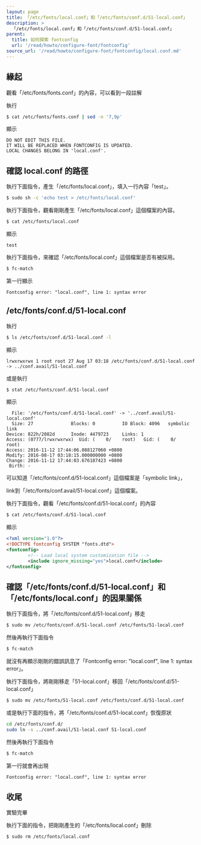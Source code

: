 ```yaml
---
layout: page
title: 「/etc/fonts/local.conf」和「/etc/fonts/conf.d/51-local.conf」
description: >
  「/etc/fonts/local.conf」和「/etc/fonts/conf.d/51-local.conf」
parent:
  title: 如何探索 fontconfig
  url: '/read/howto/configure-font/fontconfig'
source_url: '/read/howto/configure-font/fontconfig/local.conf.md'
---
```



## 緣起

觀看「/etc/fonts/fonts.conf」的內容，可以看到一段註解

執行

``` sh
$ cat /etc/fonts/fonts.conf | sed -n '7,9p'
```

顯示

```
DO NOT EDIT THIS FILE.
IT WILL BE REPLACED WHEN FONTCONFIG IS UPDATED.
LOCAL CHANGES BELONG IN 'local.conf'.
```

## 確認 local.conf 的路徑

執行下面指令，產生「/etc/fonts/local.conf」，填入一行內容「test」。

``` sh
$ sudo sh -c 'echo test > /etc/fonts/local.conf'
```

執行下面指令，觀看剛剛產生「/etc/fonts/local.conf」這個檔案的內容。

``` sh
$ cat /etc/fonts/local.conf
```

顯示

```
test
```

執行下面指令，來確認「/etc/fonts/local.conf」這個檔案是否有被採用。

``` sh
$ fc-match
```

第一行顯示

```
Fontconfig error: "local.conf", line 1: syntax error
```

## /etc/fonts/conf.d/51-local.conf

執行

``` sh
$ ls /etc/fonts/conf.d/51-local.conf -l
```

顯示

```
lrwxrwxrwx 1 root root 27 Aug 17 03:18 /etc/fonts/conf.d/51-local.conf -> ../conf.avail/51-local.conf
```

或是執行

``` sh
$ stat /etc/fonts/conf.d/51-local.conf
```

顯示

```
  File: '/etc/fonts/conf.d/51-local.conf' -> '../conf.avail/51-local.conf'
  Size: 27              Blocks: 0          IO Block: 4096   symbolic link
Device: 822h/2082d      Inode: 4479723     Links: 1
Access: (0777/lrwxrwxrwx)  Uid: (    0/    root)   Gid: (    0/    root)
Access: 2016-11-12 17:44:06.088127060 +0800
Modify: 2016-08-17 03:18:15.000000000 +0800
Change: 2016-11-12 17:44:03.676187423 +0800
 Birth: -
```

可以知道「/etc/fonts/conf.d/51-local.conf」這個檔案是「symbolic link」，

link到「/etc/fonts/conf.avail/51-local.conf」這個檔案。

執行下面指令，觀看「/etc/fonts/conf.d/51-local.conf」的內容

``` sh
$ cat /etc/fonts/conf.d/51-local.conf
```

顯示

``` xml
<?xml version="1.0"?>
<!DOCTYPE fontconfig SYSTEM "fonts.dtd">
<fontconfig>
        <!-- Load local system customization file -->
        <include ignore_missing="yes">local.conf</include>
</fontconfig>
```


## 確認「/etc/fonts/conf.d/51-local.conf」和「/etc/fonts/local.conf」的因果關係

執行下面指令，將「/etc/fonts/conf.d/51-local.conf」移走

``` sh
$ sudo mv /etc/fonts/conf.d/51-local.conf /etc/fonts/51-local.conf
```

然後再執行下面指令

``` sh
$ fc-match
```

就沒有再顯示剛剛的錯誤訊息了「Fontconfig error: "local.conf", line 1: syntax error」。

執行下面指令，將剛剛移走「51-local.conf」移回「/etc/fonts/conf.d/51-local.conf」

``` sh
$ sudo mv /etc/fonts/51-local.conf /etc/fonts/conf.d/51-local.conf
```

或是執行下面的指令，將「/etc/fonts/conf.d/51-local.conf」恢復原狀

``` sh
cd /etc/fonts/conf.d/
sudo ln -s ../conf.avail/51-local.conf 51-local.conf
```

然後再執行下面指令

``` sh
$ fc-match
```

第一行就會再出現

```
Fontconfig error: "local.conf", line 1: syntax error
```

## 收尾

實驗完畢

執行下面的指令，把剛剛產生的「/etc/fonts/local.conf」刪除

``` sh
$ sudo rm /etc/fonts/local.conf
```
